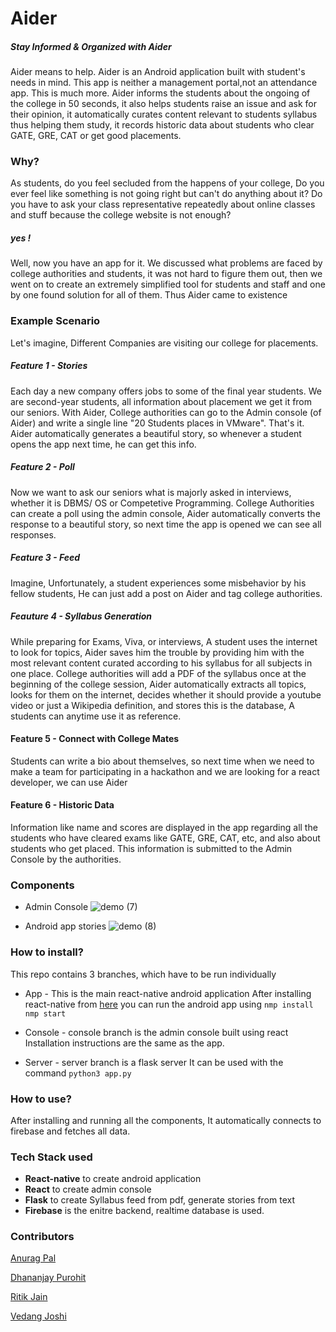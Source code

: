 # Aider
##### Stay Informed & Organized with Aider

Aider means to help. Aider is an Android application built with student's needs in mind. 
This app is neither a management portal,not an attendance app. This is much more. Aider informs the students about the ongoing of the college in 50 seconds, it also helps students raise an issue and ask for their opinion, it automatically curates content relevant to students syllabus thus helping them study, it records historic data about students who clear GATE, GRE, CAT or get good placements.

### Why?
As students, do you feel secluded from the happens of your college, Do you ever feel like something is not going right but can't do anything about it? Do you have to ask your class representative repeatedly about online classes and stuff because the college website is not enough?
##### yes !
Well, now you have an app for it. We discussed what problems are faced by college authorities and students, it was not hard to figure them out, then we went on to create an extremely simplified tool for students and staff and one by one found solution for all of them. Thus Aider came to existence

### Example Scenario 

Let's imagine, Different Companies are visiting our college for placements.
##### Feature 1 - Stories
Each day a new company offers jobs to some of the final year students. We are second-year students, all information about placement we get it from our seniors. With Aider, College authorities can go to the Admin console (of Aider) and write a single line "20 Students places in VMware". That's it. Aider automatically generates a beautiful story, so whenever a student opens the app next time, he can get this info.
##### Feature 2 - Poll
Now we want to ask our seniors what is majorly asked in interviews, whether it is DBMS/ OS or Competetive Programming. College Authorities can create a poll using the admin console, Aider automatically converts the response to a beautiful story, so next time the app is opened we can see all responses.
##### Feature 3 - Feed
Imagine, Unfortunately, a student experiences some misbehavior by his fellow students, He can just add a post on Aider and tag college authorities.
##### Feauture 4 - Syllabus Generation
While preparing for Exams, Viva, or interviews, A student uses the internet to look for topics, Aider saves him the trouble by providing him with the most relevant content curated according to his syllabus for all subjects in one place.
College authorities will add a PDF of the syllabus once at the beginning of the college session, Aider automatically extracts all topics, looks for them on the internet, decides whether it should provide a youtube video or just a Wikipedia definition, and stores this is the database, A students can anytime use it as reference.
#### Feature 5 - Connect with College Mates
Students can write a bio about themselves, so next time when we need to make a team for participating in a hackathon and we are looking for a react developer, we can use Aider
#### Feature 6 - Historic Data
Information like name and scores are displayed in the app regarding all the students who have cleared exams like GATE, GRE, CAT, etc, and also about students who get placed. This information is submitted to the Admin Console by the authorities.


### Components
* Admin Console 
![demo (7)](https://user-images.githubusercontent.com/43697446/93793918-12707100-fc55-11ea-950e-9e68d1d4e6cb.jpg)

* Android app stories
![demo (8)](https://user-images.githubusercontent.com/43697446/93794203-6d09cd00-fc55-11ea-8550-b53663a25e64.jpg)


### How to install?
This repo contains 3 branches, which have to be run individually

* App - This is the main react-native android application
After installing react-native from [here](https://reactnative.dev/docs/0.61/getting-started)
you can run the android app using
`nmp install`
`nmp start`

* Console - console branch is the admin console built using react
Installation instructions are the same as the app.

* Server - server branch is a flask server
It can be used with the command
`python3 app.py`

### How to use?
After installing and running all the components, It automatically connects to firebase and fetches all data.

### Tech Stack used
* **React-native** to create android application
* **React** to create admin console
* **Flask** to create Syllabus feed from pdf, generate stories from text
* **Firebase** is the enitre backend, realtime database is used.

### Contributors
[Anurag Pal](https://github.com/Anuragtech02)

[Dhananjay Purohit](https://github.com/DhananjayPurohit)

[Ritik Jain](https://github.com/Rits1272)

[Vedang Joshi](https://github.com/vedangj044)
